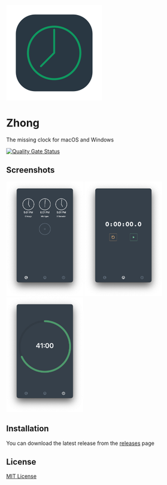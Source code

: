 <img src="docs/Zhong.png" alt="Zhong Logo" width="256" height="256">

# Zhong
The missing clock for macOS and Windows

[![Quality Gate Status](https://sonarcloud.io/api/project_badges/measure?project=simonhochrein_Zhong&metric=alert_status)](https://sonarcloud.io/dashboard?id=simonhochrein_Zhong)

## Screenshots

<img src="docs/WorldClock.png" width="206" height="306" alt="World Clock">
<img src="docs/Stopwatch.png" width="206" height="306" alt="Stopwatch">
<img src="docs/Timer.png" width="206" height="306" alt="Timer">

## Installation
You can download the latest release from the [releases](https://github.com/simonhochrein/Zhong/releases) page

## License
[MIT License](LICENSE)